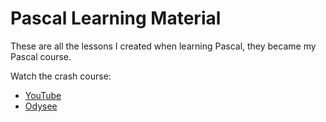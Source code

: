 # Pascal Learning Material

These are all the lessons I created when learning Pascal, they became my Pascal course.

Watch the crash course:

- [YouTube](https://youtu.be/6jRVhT_JotY)
- [Odysee](https://odysee.com/@stevesteacher:0/pascal-crash-course:8?r=B9JfZ7wuBKSwBg3uShCNc3kUWcFtu2gH)
